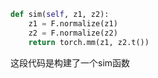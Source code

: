 ```python
def sim(self, z1, z2):
    z1 = F.normalize(z1)
    z2 = F.normalize(z2)
    return torch.mm(z1, z2.t())
```

这段代码是构建了一个sim函数